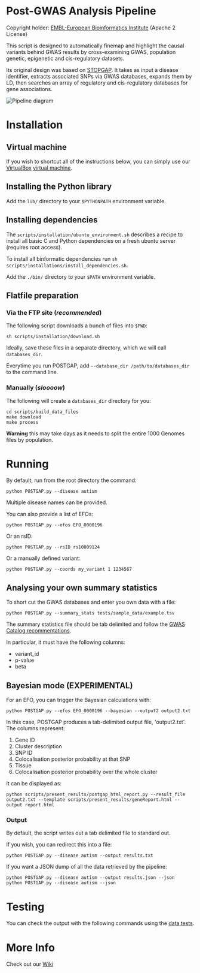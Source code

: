 # Post-GWAS Analysis Pipeline

Copyright holder: [EMBL-European Bioinformatics Institute](http://www.ebi.ac.uk) (Apache 2 License)

This script is designed to automatically finemap and highlight the causal variants behind GWAS results by cross-examining GWAS, population genetic, epigenetic and cis-regulatory datasets.

Its original design was based on [STOPGAP](http://www.nature.com/ng/journal/v47/n8/full/ng.3314.html). It takes as input a disease identifier, extracts associated SNPs via GWAS databases, expands them by LD, then searches an array of regulatory and cis-regulatory databases for gene associations.

![Pipeline diagram](https://github.com/Ensembl/postgap/blob/master/POSTGAP%20pipeline.png "Pipeline diagram")

# Installation

## Virtual machine

If you wish to shortcut all of the instructions below, you can simply use our [VirtualBox](https://www.virtualbox.org/) [virtual machine](ftp://ftp.ebi.ac.uk/pub/databases/post-gwas/postgap.ova).

## Installing the Python library

Add the ```lib/``` directory to your ```$PYTHONPATH``` environment variable.

## Installing dependencies

The `scripts/installation/ubuntu_environment.sh` describes a recipe to install all basic C and Python dependencies on a fresh ubuntu server (requires root access). 

To install all binformatic dependencies run ```sh scripts/installations/install_dependencies.sh```. 

Add the ```./bin/``` directory to your ```$PATH``` environment variable.

## Flatfile preparation

### Via the FTP site (*recommended*)

  The following script downloads a bunch of files into ```$PWD```:
  ```
  sh scripts/installation/download.sh
  ```

  Ideally, save these files in a separate directory, which we will call ```databases_dir```.

  Everytime you run POSTGAP, add ```--database_dir /path/to/databases_dir``` to the command line.

### Manually (*sloooow*)
  The following will create a ```databases_dir``` directory for you:
  ```
  cd scripts/build_data_files
  make download
  make process
  ```
  **Warning** this may take days as it needs to split the entire 1000 Genomes files by population.

# Running

By default, run from the root directory the command: 

```
python POSTGAP.py --disease autism  
```

Multiple disease names can be provided.

You can also provide a list of EFOs:

```
python POSTGAP.py --efos EFO_0000196
```

Or an rsID:

```
python POSTGAP.py --rsID rs10009124
```

Or a manually defined variant:

```
python POSTGAP.py --coords my_variant 1 1234567 
```

## Analysing your own summary statistics

To short cut the GWAS databases and enter you own data with a file:
```
python POSTGAP.py --summary_stats tests/sample_data/example.tsv
```

The summary statistics file should be tab delimited and follow the [GWAS Catalog recommentations](https://www.ebi.ac.uk/gwas/docs/methods/summary-statistics).

In particular, it must have the following columns:
- variant_id
- p-value
- beta

## Bayesian mode (EXPERIMENTAL)

For an EFO, you can trigger the Bayesian calculations with:

```
python POSTGAP.py --efos EFO_0000196 --bayesian --output2 output2.txt
```

In this case, POSTGAP produces a tab-delimited output file, 'output2.txt'. The columns represent:
1. Gene ID
2. Cluster description
3. SNP ID
4. Colocalisation posterior probability at that SNP
5. Tissue
6. Colocalisation posterior probability over the whole cluster

It can be displayed as:
```
python scripts/present_results/postgap_html_report.py --result_file output2.txt --template scripts/present_results/geneReport.html --output report.html
```

### Output

By default, the script writes out a tab delimited file to standard out.

If you wish, you can redirect this into a file:

```
python POSTGAP.py --disease autism --output results.txt
```

If you want a JSON dump of all the data retrieved by the pipeline:

```
python POSTGAP.py --disease autism --output results.json --json
python POSTGAP.py --disease autism --json
```

# Testing

You can check the output with the following commands using the [data tests](./tests/README.md).

# More Info

Check out our [Wiki](https://github.com/Ensembl/postgap/wiki)
